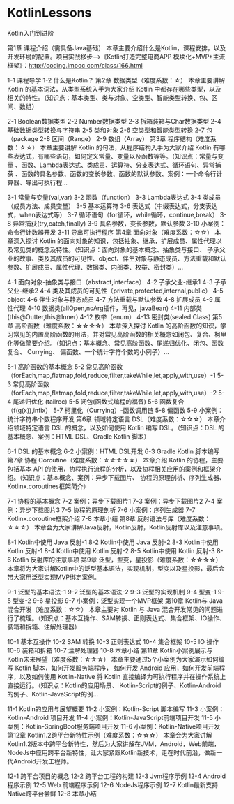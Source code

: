 # KotlinLessons
Kotlin入门到进阶

第1章 课程介绍（需具备Java基础）
本章主要介绍什么是Kotlin，课程安排，以及开发环境的配置。项目实战移步-->《Kotlin打造完整电商APP 模块化+MVP+主流框架》：http://coding.imooc.com/class/166.html

1-1 课程导学
1-2 什么是Kotlin？
第2章 数据类型（难度系数：☆）
本章主要讲解 Kotlin 的基本词法，从类型系统入手为大家介绍 Kotlin 中都存在哪些类型，以及相关的特性。（知识点：基本类型、类与对象、空类型、智能类型转换、包、区间、数组）

2-1 Boolean数据类型
2-2 Number数据类型
2-3 拆箱装箱与Char数据类型
2-4 基础数据类型转换与字符串
2-5 类和对象
2-6 空类型和智能类型转换
2-7 包（package
2-8 区间（Range）
2-9 数组（Array）
第3章 程序结构（难度系数：☆☆）
本章主要讲解 Kotlin 的句法，从程序结构入手为大家介绍 Kotlin 有哪些表达式，有哪些语句，如何定义常量、变量以及函数等等。（知识点：常量与变量 、函数、Lambda表达式、类成员、运算符、分支表达式、循环语句、异常捕获 、函数的具名参数、函数的变长参数、函数的默认参数、案例：一个命令行计算器、导出可执行程...

3-1 常量与变量(val,var)
3-2 函数（function）
3-3 Lambda表达式
3-4 类成员（成员方法、成员变量）
3-5 基本运算符
3-6 表达式（中缀表达式，分支表达式，when表达式等）
3-7 循环语句（for循环，while循环，continue,break）
3-8 异常捕获(try,catch,finally)
3-9 具名参数，变长参数，默认参数
3-10 小案例：命令行计数器开发
3-11 导出可执行程序
第4章 面向对象（难度系数：☆☆）
本章深入探讨 Kotlin 的面向对象的知识，包括抽象、继承，扩展成员、属性代理以及常见类的概念及特性。（知识点：面向对象的基本概念、抽象类与接口、 子承父业的故事、类及其成员的可见性、object、伴生对象与静态成员、方法重载和默认参数、扩展成员、属性代理、数据类、内部类、枚举、密封类）...

4-1 面向对象-抽象类与接口（abstract,interface）
4-2 子承父业-继承1
4-3 子承父业-继承2
4-4 类及其成员的可见性（private,protected,internal,public）
4-5 object
4-6 伴生对象与静态成员
4-7 方法重载与默认参数
4-8 扩展成员
4-9 属性代理
4-10 数据类(allOpen,noArg插件，再见，javaBean)
4-11 内部类(this@Outter,this@Inner)
4-12 枚举（enum）
4-13 密封类(sealed Class)
第5章 高阶函数（难度系数：☆☆☆☆）
本章深入探讨 Kotlin 的高阶函数的知识，学习常见的内置高阶函数的用法，并对常见高阶函数的相关概念如闭包、复合、柯里化等做简要介绍。（知识点：基本概念、常见高阶函数、尾递归优化、闭包、函数复合、 Currying、 偏函数、一个统计字符个数的小例子）...

5-1 高阶函数的基本概念
5-2 常见高阶函数（forEach,map,flatmap,fold,reduce,filter,takeWhile,let,apply,with,use）-1
5-3 常见高阶函数（forEach,map,flatmap,fold,reduce,filter,takeWhile,let,apply,with,use）-2
5-4 尾递归优化 (tailrec)
5-5 闭包(函数式编程的福音)
5-6 函数复合（f(g(x)),infix）
5-7 柯里化（Currying）-函数调用链
5-8 偏函数
5-9 小案例：统计字符串个数程序开发
第6章 领域特定语言 DSL（难度系数：☆☆☆）
本章介绍领域特定语言 DSL 的概念，以及如何使用 Kotlin 编写 DSL。（知识点：DSL 的基本概念、案例：HTML DSL、Gradle Kotlin 脚本）

6-1 DSL 的基本概念
6-2 小案例：HTML DSL开发
6-3 Gradle Kotlin 脚本编写
第7章 协程 Coroutine（难度系数：☆☆☆☆☆）
本章介绍 Kotlin 的协程，主要包括基本 API 的使用，协程执行流程的分析，以及协程相关应用的案例和框架介绍。（知识点：基本概念、案例：异步下载图片、 协程的原理剖析、序列生成器、Kotlinx.coroutines框架简介）

7-1 协程的基本概念
7-2 案例：异步下载图片1
7-3 案例：异步下载图片2
7-4 案例：异步下载图片3
7-5 协程的原理剖析
7-6 小案例：序列生成器
7-7 Kotlinx.coroutine框架介绍
7-8 本章小结
第8章 反射语法与库（难度系数：☆☆☆）
本章会为大家讲解Java反射，Kotlin反射，Kotlin反射库以及注意事项。

8-1 Kotlin中使用 Java 反射-1
8-2 Kotlin中使用 Java 反射-2
8-3 Kotlin中使用 Kotlin 反射-1
8-4 Kotlin中使用 Kotlin 反射-2
8-5 Kotlin中使用 Kotlin 反射-3
8-6 Kotlin 反射库的注意事项
第9章 泛型，型变，星投影（难度系数：☆☆☆☆）
本章将为大家讲解Kotlin中的泛型基本语法，实现机制，型变以及星投影，最后会带大家用泛型实现MVP绑定案例。

9-1 泛型的基本语法-1
9-2 泛型的基本语法-2
9-3 泛型的实现机制
9-4 型变-1
9-5 型变-2
9-6 星投影
9-7 小案例：泛型实现一个MVP框架
第10章 Kotlin与 Java 混合开发（难度系数：☆☆）
本章主要对 Kotlin 与 Java 混合开发常见的问题进行了梳理。（知识点：基本互操作、SAM转换、正则表达式、集合框架、IO操作、装箱和拆箱、注解处理器）

10-1 基本互操作
10-2 SAM 转换
10-3 正则表达式
10-4 集合框架
10-5 IO 操作
10-6 装箱和拆箱
10-7 注解处理器
10-8 本章小结
第11章 Kotlin小案例展示与Kotlin未来展望（难度系数：☆☆☆）
本章主要通过5个小案例为大家演示如何编写 Kotlin 脚本，如何开发服务端程序， 如何开发 Android 应用，如何开发前端程序，以及如何使用 Kotlin-Native 将 Kotlin 直接编译为可执行程序并在操作系统上直接运行。（知识点：Kotlin的应用场景、 Kotlin-Script的例子、Kotlin-Android的例子、Kotlin-JavaScript的例...

11-1 Kotlin的应用与展望概要
11-2 小案例：Kotlin-Script 脚本编写
11-3 小案例：Kotlin-Android 项目开发
11-4 小案例：Kotlin-JavaScript前端项目开发
11-5 小案例：Kotlin-SpringBoot服务端项目开发
11-6 小案例：Kotlin-Native项目开发
第12章 Kotlin1.2跨平台新特性示例（难度系数：☆☆☆）
本章会为大家讲解Kotlin1.2版本中跨平台新特性，然后为大家讲解在JVM，Android，Web前端，NodeJs中应用跨平台新特性，让大家紧跟Kotlin新技术，走在时代前沿，做新一代Android开发工程师。

12-1 跨平台项目的概念
12-2 跨平台工程的构建
12-3 Jvm程序示例
12-4 Android 程序示例
12-5 Web 前端程序示例
12-6 NodeJs程序示例
12-7 Kotlin最新支持Native跨平台尝鲜
12-8 本章小结
